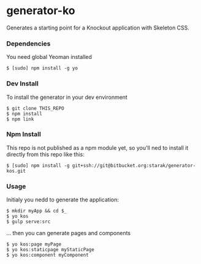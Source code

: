 # generator-ko

Generates a starting point for a Knockout application with Skeleton CSS.

### Dependencies

You need global Yeoman installed

    $ [sudo] npm install -g yo


### Dev Install

To install the generator in your dev environment

    $ git clone THIS_REPO
    $ npm install
    $ npm link

### Npm Install

This repo is not published as a npm module yet, so you'll ned to install it directly from this repo like this:

    $ [sudo] npm install -g git+ssh://git@bitbucket.org:starak/generator-kos.git

### Usage

Initialy you nedd to generate the application:

    $ mkdir myApp && cd $_
    $ yo kos
    $ gulp serve:src

... then you can generate pages and components

    $ yo kos:page myPage
    $ yo kos:staticpage myStaticPage
    $ yo kos:component myComponent

